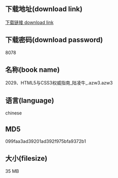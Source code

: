 ## 下载地址(download link)
[下载链接 download link](https://voluble-croquembouche-d321dc.netlify.app/?s=2029%E3%80%81HTML5%E4%B8%8ECSS3%E6%9D%83%E5%A8%81%E6%8C%87%E5%8D%97_%E9%99%86%E5%87%8C%E7%89%9B_.azw3)

## 下载密码(download password)
8078

## 名称(book name)
2029、HTML5与CSS3权威指南_陆凌牛_.azw3.azw3

## 语言(language)
chinese

## MD5
099faa3ad39201ad392f975bfa9372b1

## 大小(filesize)
35 MB
